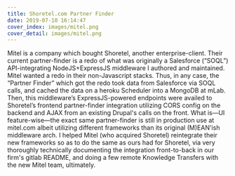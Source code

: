 ```yaml
---
title: Shoretel.com Partner Finder
date: 2019-07-10 16:14:47
cover_index: images/mitel.png
cover_detail: images/mitel.png
---
```


Mitel is a company which bought Shoretel, another enterprise-client. Their current partner-finder is a redo of what was originally a Salesforce (“SOQL”) API-integrating NodeJS+ExpressJS middleware I authored and maintained. Mitel wanted a redo in their non-Javascript stacks. Thus, in any case, the “Partner Finder” which got the redo took data from Salesforce via SOQL calls, and cached the data on a heroku Scheduler into a MongoDB at mLab. Then, this middleware’s ExpressJS-powered endpoints were availed to Shoretel’s frontend partner-finder integration utilizing CORS config on the backend and AJAX from an existing Drupal's calls on the front. What is—UI feature-wise—the exact same partner-finder is still in production use at mitel.com albeit utilizing different frameworks than its original (M)EAN'ish middleware arch. I helped Mitel (who acquired Shoretel) reintegrate their new frameworks so as to do the same as ours had for Shoretel, via very thoroughly technically documenting the integration front-to-back in our firm's gitlab README, and doing a few remote Knowledge Transfers with the new Mitel team, ultimately.
